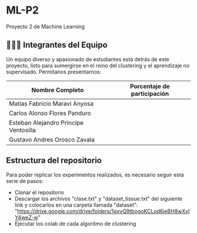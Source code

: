# ML-P2
Proyecto 2 de Machine Learning
## 🧑‍🤝‍🧑 Integrantes del Equipo

Un equipo diverso y apasionado de estudiantes está detrás de este proyecto, listo para sumergirse en el reino del clustering y el aprendizaje no supervisado. Permítanos presentarnos:

| Nombre Completo                       | Porcentaje de participación          |
|---------------------------------------|--------------------------------------|
| Matias Fabricio Maravi Anyosa         |                                      |
| Carlos Alonso Flores Panduro          |                                      |
| Esteban Alejandro Principe Ventosilla |                                      | 
| Gustavo Andres Orosco Zavala          |                                      |

## Estructura del repositorio

Para poder replicar los experimentos realizados, es necesario seguir esta serie de pasos:
* Clonar el repositorio
* Descargar los archivos "clase.txt" y "dataset_tissue.txt" del siguiente link y colocarlos en una carpeta llamada "dataset": "https://drive.google.com/drive/folders/1gyvQ9tbogoKCLod6jeBH8wXylY4weZ-w"
* Ejecutar los colab de cada algoritmo de clustering
